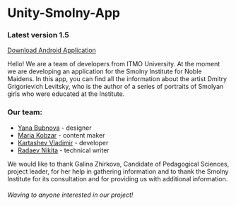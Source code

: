 # Unity-Smolny-App


### Latest version 1.5
[Download Android Application](https://github.com/ColdDirol/Unity-Smolny-App/releases/download/Release/SmolnyApp1.5.apk)


Hello! We are a team of developers from ITMO University. At the moment we are developing an application for the Smolny Institute for Noble Maidens. In this app, you can find all the information about the artist Dmitry Grigorievich Levitsky, who is the author of a series of portraits of Smolyan girls who were educated at the Institute.

### Our team:
* [Yana Bubnova](https://github.com/latuapaura) - designer
* [Maria Kobzar](https://github.com/marakobz) - content maker
* [Kartashev Vladimir](https://github.com/ColdDirol) - developer
* [Radaev Nikita](https://github.com/RaddNik2004) - technical writer

We would like to thank Galina Zhirkova, Candidate of Pedagogical Sciences, project leader, for her help in gathering information and to thank the Smolny Institute for its consultation and for providing us with additional information.

###### Waving to anyone interested in our project!
